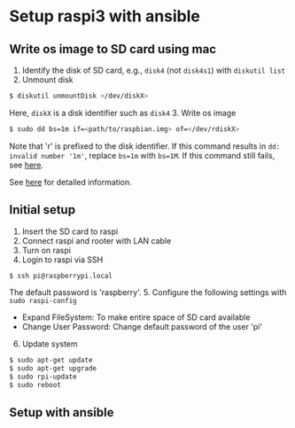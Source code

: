 # Setup raspi3 with ansible

## Write os image to SD card using mac

1. Identify the disk of SD card, e.g., `disk4` (not `disk4s1`) with `diskutil list`
2. Unmount disk
  ``` bash
  $ diskutil unmountDisk </dev/diskX>
  ```
  Here, `diskX` is a disk identifier such as `disk4`
3. Write os image
  ``` bash
  $ sudo dd bs=1m if=<path/to/raspbian.img> of=</dev/rdiskX>
  ```
  Note that 'r' is prefixed to the disk identifier.
  If this command results in `dd: invalid number '1m'`,
  replace `bs=1m` with `bs=1M`.
  If this command still fails, see [here][1].

See [here][1] for detailed information.


## Initial setup

1. Insert the SD card to raspi
2. Connect raspi and rooter with LAN cable
3. Turn on raspi
4. Login to raspi via SSH
  ``` bash
  $ ssh pi@raspberrypi.local
  ```
  The default password is 'raspberry'.
5. Configure the following settings with `sudo raspi-config`
  - Expand FileSystem: To make entire space of SD card available
  - Change User Password: Change default password of the user 'pi'
6. Update system
  ``` bash
  $ sudo apt-get update
  $ sudo apt-get upgrade
  $ sudo rpi-update
  $ sudo reboot
  ```


## Setup with ansible





<!-- Reference -->
[1]: https://www.raspberrypi.org/documentation/installation/installing-images/mac.md
